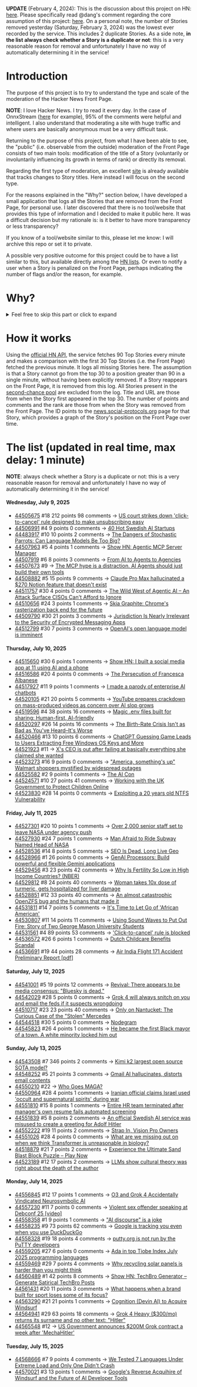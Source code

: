 **UPDATE** (February 4, 2024): This is the discussion about this project on HN: [here](https://news.ycombinator.com/item?id=39230513). Please specifically read @dang's comment regarding the core assumption of this project: [here](https://news.ycombinator.com/item?id=39231537). On a personal note, the number of Stories removed yesterday (Saturday, February 3, 2024) was the lowest ever recorded by the service. This includes 2 duplicate Stories. As a side note, **in the list always check whether a Story is a duplicate or not**: this is a very reasonable reason for removal and unfortunately I have no way of automatically determining it in the service!

# Introduction

The purpose of this project is to try to understand the type and scale of the moderation of the Hacker News Front Page.

**NOTE**: I love Hacker News. I try to read it every day. In the case of OnnxStream ([here](https://news.ycombinator.com/item?id=37752632) for example), 95% of the comments were helpful and intelligent. I also understand that moderating a site with huge traffic and where users are basically anonymous must be a very difficult task.

Returning to the purpose of this project, from what I have been able to see, the "public" (i.e. observable from the outside) moderation of the Front Page consists of two main tools: modification of the title of a Story (voluntarily or involuntarily influencing its growth in terms of rank) or directly its removal.

Regarding the first type of moderation, an excellent [site](https://hackernewstitles.netlify.app/) is already available that tracks changes to Story titles. Here instead I will focus on the second type.

For the reasons explained in the "Why?" section below, I have developed a small application that logs all the Stories that are removed from the Front Page, for personal use. I later discovered that there is no tool/website that provides this type of information and I decided to make it public here. It was a difficult decision but my rationale is: is it better to have more transparency or less transparency?

If you know of a tool/website similar to this, please let me know: I will archive this repo or set it to private.

A possible very positive outcome for this project could be to have a list similar to this, but available directly among the [HN lists](https://news.ycombinator.com/lists). Or even to notify a user when a Story is penalized on the Front Page, perhaps indicating the number of flags and/or the reason, for example.

# Why?

<details>
<summary>Feel free to skip this part or click to expand</summary>

A friend of mine posted two Stories on Hacker News related to OnnxStream (31 days apart), the first related to SDXL Turbo support and the second related to TinyLlama and Mistral 7B support.

In the case of the [first](https://news.ycombinator.com/item?id=38646969), the Story was among the first on the Front Page, until its title was changed from "Stable Diffusion Turbo on a Raspberry Pi Zero 2 generates an image in 29 minutes" to "OnnxStream: Stable Diffusion XL 1.0 Base on a Raspberry Pi Zero 2". This effectively "killed" the Story. One user pointed out that the new title didn't reflect the spirit of the Story (thanks @practice9).

In the case of the [second](https://news.ycombinator.com/item?id=38991145), the Story was in third place on the Front Page, less than an hour after the submission. In this case it was simply removed from the Front Page.

Having discovered this, perplexed, I sent an email to the moderator. @dang, who was very kind and quick in his response, explained to me that the Story had been flagged by users even without being explicitly [flagged], and that he could therefore only hypothesize the causes of the flag. His hypothesis was that (some?) users might be fed up with news related to LLMs.

While I have no reason to doubt Daniel's good faith, it's hard to believe that HN users would be tired of LLM-related news.

So I decided to develop a small console application to determine the frequency of this phenomenon (actually I was also motivated by the prospect of writing some C# code, after more than 2 years of complete abstinence). I subsequently discovered that there were no tools/websites that monitored this specific phenomenon and I therefore decided to make it public here.

</details>

# How it works

Using the [official HN API](https://github.com/HackerNews/API), the service fetches 90 Top Stories every minute and makes a comparison with the first 30 Top Stories (i.e. the Front Page) fetched the previous minute. It logs all missing Stories here. The assumption is that a Story cannot go from the top 30 to a position greater than 90 in a single minute, without having been explicitly removed. If a Story reappears on the Front Page, it is removed from this log. All Stories present in the [second-chance pool](https://news.ycombinator.com/pool) are excluded from the log. Title and URL are those from when the Story first appeared in the top 30. The number of points and comments and the rank are those from when the Story was removed from the Front Page. The ID points to the [news.social-protocols.org](https://news.social-protocols.org) page for that Story, which provides a graph of the Story's position on the Front Page over time.

# The list (updated in real time, max delay: 1 minute)

**NOTE**: always check whether a Story is a duplicate or not: this is a very reasonable reason for removal and unfortunately I have no way of automatically determining it in the service!

#### **Wednesday, July 9, 2025**
<!-- HN:44505675:start -->
* [44505675](https://news.social-protocols.org/stats?id=44505675) #18 212 points 98 comments -> [US court strikes down 'click-to-cancel' rule designed to make unsubscribing easy](https://www.theguardian.com/us-news/2025/jul/08/court-click-to-cancel-ruling)<!-- HN:44505675:end --><!-- HN:44506991:start -->
* [44506991](https://news.social-protocols.org/stats?id=44506991) #4 9 points 0 comments -> [40 Hot Swedish AI Startups](https://www.di.se/digital/here-are-the-swedish-ai-companies-everyone-is-talking-about/)<!-- HN:44506991:end --><!-- HN:44483917:start -->
* [44483917](https://news.social-protocols.org/stats?id=44483917) #10 10 points 2 comments -> [The Dangers of Stochastic Parrots: Can Language Models Be Too Big?](https://dl.acm.org/doi/10.1145/3442188.3445922)<!-- HN:44483917:end --><!-- HN:44507963:start -->
* [44507963](https://news.social-protocols.org/stats?id=44507963) #5 4 points 1 comments -> [Show HN: Agentic MCP Server Manager](https://ddfourtwo.github.io/install-mcp/)<!-- HN:44507963:end --><!-- HN:44507919:start -->
* [44507919](https://news.social-protocols.org/stats?id=44507919) #6 8 points 3 comments -> [From AI to Agents to Agencies](https://blog.nishantsoni.com/p/from-ai-to-agents-to-agencies-the)<!-- HN:44507919:end --><!-- HN:44507673:start -->
* [44507673](https://news.social-protocols.org/stats?id=44507673) #9 -> [The MCP hype is a distraction. AI Agents should just build their own tools](https://www.rtrvr.ai/blog/on-the-fly-toolgen)<!-- HN:44507673:end --><!-- HN:44508882:start -->
* [44508882](https://news.social-protocols.org/stats?id=44508882) #5 15 points 9 comments -> [Claude Pro Max hallucinated a $270 Notion feature that doesn't exist](https://gist.github.com/habonggil/f6130a68bbc4139c8066aa90c14c986f)<!-- HN:44508882:end --><!-- HN:44511757:start -->
* [44511757](https://news.social-protocols.org/stats?id=44511757) #30 4 points 0 comments -> [The Wild West of Agentic AI – An Attack Surface CISOs Can't Afford to Ignore](https://www.securityweek.com/the-wild-wild-west-of-agentic-ai-an-attack-surface-cisos-cant-afford-to-ignore/)<!-- HN:44511757:end --><!-- HN:44510656:start -->
* [44510656](https://news.social-protocols.org/stats?id=44510656) #24 3 points 1 comments -> [Skia Graphite: Chrome's rasterization back end for the future](https://blog.chromium.org/2025/07/introducing-skia-graphite-chromes.html)<!-- HN:44510656:end --><!-- HN:44509790:start -->
* [44509790](https://news.social-protocols.org/stats?id=44509790) #30 21 points 3 comments -> [Jurisdiction Is Nearly Irrelevant to the Security of Encrypted Messaging Apps](https://soatok.blog/2025/07/09/jurisdiction-is-nearly-irrelevant-to-the-security-of-encrypted-messaging-apps/)<!-- HN:44509790:end --><!-- HN:44512799:start -->
* [44512799](https://news.social-protocols.org/stats?id=44512799) #30 7 points 3 comments -> [OpenAI's open language model is imminent](https://www.theverge.com/notepad-microsoft-newsletter/702848/openai-open-language-model-o3-mini-notepad)<!-- HN:44512799:end -->
#### **Thursday, July 10, 2025**
<!-- HN:44515650:start -->
* [44515650](https://news.social-protocols.org/stats?id=44515650) #30 6 points 1 comments -> [Show HN: I built a social media app at 11 using AI and a phone](https://app--woo-short-78d020b9.base44.app)<!-- HN:44515650:end --><!-- HN:44516586:start -->
* [44516586](https://news.social-protocols.org/stats?id=44516586) #20 4 points 0 comments -> [The Persecution of Francesca Albanese](https://chrishedges.substack.com/p/the-persecution-of-francesca-albanese)<!-- HN:44516586:end --><!-- HN:44517927:start -->
* [44517927](https://news.social-protocols.org/stats?id=44517927) #11 9 points 1 comments -> [I made a parody of enterprise AI chatbots](https://github.com/muratcanozdemir/chatgpt-parody)<!-- HN:44517927:end --><!-- HN:44520105:start -->
* [44520105](https://news.social-protocols.org/stats?id=44520105) #21 20 points 5 comments -> [YouTube prepares crackdown on mass-produced videos as concern over AI slop grows](https://techcrunch.com/2025/07/09/youtube-prepares-crackdown-on-mass-produced-and-repetitive-videos-as-concern-over-ai-slop-grows/)<!-- HN:44520105:end --><!-- HN:44519596:start -->
* [44519596](https://news.social-protocols.org/stats?id=44519596) #4 38 points 16 comments -> [Magic .env files built for sharing: Human-first, AI-friendly](https://varlock.dev/)<!-- HN:44519596:end --><!-- HN:44520297:start -->
* [44520297](https://news.social-protocols.org/stats?id=44520297) #26 14 points 16 comments -> [The Birth-Rate Crisis Isn't as Bad as You've Heard–It's Worse](https://www.theatlantic.com/ideas/archive/2025/06/birth-rate-population-decline/683333/)<!-- HN:44520297:end --><!-- HN:44520466:start -->
* [44520466](https://news.social-protocols.org/stats?id=44520466) #13 10 points 6 comments -> [ChatGPT Guessing Game Leads to Users Extracting Free Windows OS Keys and More](https://0din.ai/blog/chatgpt-guessing-game-leads-to-users-extracting-free-windows-os-keys-more)<!-- HN:44520466:end --><!-- HN:44521923:start -->
* [44521923](https://news.social-protocols.org/stats?id=44521923) #11 -> [X's CEO is out after failing at basically everything she claimed she wanted](https://www.theverge.com/twitter/703606/x-ceo-linda-yaccarino-elon-musk-out-step-down-twitter)<!-- HN:44521923:end --><!-- HN:44523273:start -->
* [44523273](https://news.social-protocols.org/stats?id=44523273) #16 9 points 0 comments -> ["America, something's up" Walmart shoppers mystified by widespread outages](https://www.dailydot.com/news/walmart-july-7-outage/)<!-- HN:44523273:end --><!-- HN:44525582:start -->
* [44525582](https://news.social-protocols.org/stats?id=44525582) #2 9 points 1 comments -> [The AI Con](https://thecon.ai/)<!-- HN:44525582:end --><!-- HN:44524571:start -->
* [44524571](https://news.social-protocols.org/stats?id=44524571) #10 27 points 41 comments -> [Working with the UK Government to Protect Children Online](https://bsky.social/about/blog/07-10-2025-age-assurance)<!-- HN:44524571:end --><!-- HN:44523830:start -->
* [44523830](https://news.social-protocols.org/stats?id=44523830) #28 14 points 0 comments -> [Exploiting a 20 years old NTFS Vulnerability](https://swarm.ptsecurity.com/buried-in-the-log-exploiting-a-20-years-old-ntfs-vulnerability/)<!-- HN:44523830:end -->
#### **Friday, July 11, 2025**
<!-- HN:44527301:start -->
* [44527301](https://news.social-protocols.org/stats?id=44527301) #20 10 points 1 comments -> [Over 2,000 senior staff set to leave NASA under agency push](https://www.politico.com/news/2025/07/09/nasa-staff-departures-00444674?cdmc=2zglpgOF21PefXUKP0PbPaLZDC0&refcode2=2zglpgOF21PefXUKP0PbPaLZDC0&refcodecdmc=2zglpgOF21PefXUKP0PbPaLZDC0)<!-- HN:44527301:end --><!-- HN:44527930:start -->
* [44527930](https://news.social-protocols.org/stats?id=44527930) #24 7 points 1 comments -> [Man Afraid to Ride Subway Named Head of NASA](https://www.rollingstone.com/politics/politics-news/trump-sean-duffy-interim-nasa-administrator-1235382413/)<!-- HN:44527930:end --><!-- HN:44528536:start -->
* [44528536](https://news.social-protocols.org/stats?id=44528536) #14 8 points 5 comments -> [SEO Is Dead. Long Live Geo](https://substack.gauravvohra.com/p/search-is-dead-long-live-llms-winning-in-the-era-of-llms-ai-overviews-and-geo)<!-- HN:44528536:end --><!-- HN:44528966:start -->
* [44528966](https://news.social-protocols.org/stats?id=44528966) #1 26 points 0 comments -> [GenAI Processors: Build powerful and flexible Gemini applications](https://developers.googleblog.com/en/genai-processors/)<!-- HN:44528966:end --><!-- HN:44529456:start -->
* [44529456](https://news.social-protocols.org/stats?id=44529456) #3 23 points 42 comments -> [Why Is Fertility So Low in High Income Countries? (NBER)](https://www.nber.org/papers/w33989)<!-- HN:44529456:end --><!-- HN:44529812:start -->
* [44529812](https://news.social-protocols.org/stats?id=44529812) #8 24 points 40 comments -> [Woman takes 10x dose of turmeric, gets hospitalized for liver damage](https://arstechnica.com/health/2025/07/woman-takes-10x-dose-of-turmeric-gets-hospitalized-for-liver-damage/)<!-- HN:44529812:end --><!-- HN:44528851:start -->
* [44528851](https://news.social-protocols.org/stats?id=44528851) #12 33 points 40 comments -> [An almost catastrophic OpenZFS bug and the humans that made it](https://despairlabs.com/blog/posts/2025-07-10-an-openzfs-bug-and-the-humans-that-made-it/)<!-- HN:44528851:end --><!-- HN:44531811:start -->
* [44531811](https://news.social-protocols.org/stats?id=44531811) #14 7 points 5 comments -> [It's Time to Let Go of 'African American'](https://archive.li/jkk4S)<!-- HN:44531811:end --><!-- HN:44530807:start -->
* [44530807](https://news.social-protocols.org/stats?id=44530807) #11 14 points 11 comments -> [Using Sound Waves to Put Out Fire: Story of Two George Mason University Students](https://wowparrot.com/using-sound-waves-to-put-out-fire/)<!-- HN:44530807:end --><!-- HN:44531561:start -->
* [44531561](https://news.social-protocols.org/stats?id=44531561) #4 89 points 53 comments -> ['Click-to-cancel' rule is blocked](https://apnews.com/article/ftc-click-to-cancel-30db2be07fdcb8aefd0d4835abdb116a)<!-- HN:44531561:end --><!-- HN:44536572:start -->
* [44536572](https://news.social-protocols.org/stats?id=44536572) #26 6 points 1 comments -> [Dutch Childcare Benefits Scandal](https://en.wikipedia.org/wiki/Dutch_childcare_benefits_scandal)<!-- HN:44536572:end --><!-- HN:44536691:start -->
* [44536691](https://news.social-protocols.org/stats?id=44536691) #19 44 points 28 comments -> [Air India Flight 171 Accident Preliminary Report [pdf]](https://aaib.gov.in/What%27s%20New%20Assets/Preliminary%20Report%20VT-ANB.pdf)<!-- HN:44536691:end -->
#### **Saturday, July 12, 2025**<!-- HN:44541001:start -->
* [44541001](https://news.social-protocols.org/stats?id=44541001) #5 19 points 12 comments -> [Revival: There appears to be media consensus: "Bluesky is dead."](https://netwars.pelicancrossing.net/2025/06/27/revival/)<!-- HN:44541001:end --><!-- HN:44542029:start -->
* [44542029](https://news.social-protocols.org/stats?id=44542029) #28 5 points 0 comments -> [Grok 4 will always snitch on you and email the feds if it suspects wrongdoing](https://www.neowin.net/news/grok-4-will-always-snitch-on-you-and-email-the-feds-if-it-suspects-wrongdoing-report-says/)<!-- HN:44542029:end --><!-- HN:44510717:start -->
* [44510717](https://news.social-protocols.org/stats?id=44510717) #23 23 points 40 comments -> [Only on Nantucket: The Curious Case of the "Stolen" Mercedes](https://nantucketcurrent.com/news/only-on-nantucket-the-curious-case-of-the)<!-- HN:44510717:end --><!-- HN:44544518:start -->
* [44544518](https://news.social-protocols.org/stats?id=44544518) #30 5 points 0 comments -> [Nodegram](https://nodegram.org/)<!-- HN:44544518:end --><!-- HN:44545823:start -->
* [44545823](https://news.social-protocols.org/stats?id=44545823) #26 4 points 1 comments -> [He became the first Black mayor of a town. A white minority locked him out](https://www.theguardian.com/us-news/2023/aug/26/black-mayor-alabama-town-locked-out)<!-- HN:44545823:end -->
#### **Sunday, July 13, 2025**
<!-- HN:44543508:start -->
* [44543508](https://news.social-protocols.org/stats?id=44543508) #7 346 points 2 comments -> [Kimi k2 largest open source SOTA model?](https://github.com/MoonshotAI/Kimi-K2)<!-- HN:44543508:end --><!-- HN:44548252:start -->
* [44548252](https://news.social-protocols.org/stats?id=44548252) #5 21 points 3 comments -> [Gmail AI hallucinates, distorts email contents](https://www.t-online.de/digital/aktuelles/id_100811852/gmail-fantasiert-googles-mail-programm-verfaelscht-fremde-inhalte.html)<!-- HN:44548252:end --><!-- HN:44550210:start -->
* [44550210](https://news.social-protocols.org/stats?id=44550210) #22 -> [Who Goes MAGA?](https://www.techdirt.com/2025/07/08/who-goes-maga/)<!-- HN:44550210:end --><!-- HN:44550964:start -->
* [44550964](https://news.social-protocols.org/stats?id=44550964) #28 4 points 1 comments -> [Iranian official claims Israel used 'occult and supernatural spirits' during war](https://www.jpost.com/middle-east/iran-news/article-860798)<!-- HN:44550964:end --><!-- HN:44551810:start -->
* [44551810](https://news.social-protocols.org/stats?id=44551810) #15 8 points 1 comments -> [Entire HR team terminated after manager's own resume fails automated screening](https://economictimes.indiatimes.com/news/india/from-hiring-to-firing-entire-hr-team-terminated-after-managers-resume-fails-automated-screening/articleshow/113812083.cms?from=mdr)<!-- HN:44551810:end --><!-- HN:44551839:start -->
* [44551839](https://news.social-protocols.org/stats?id=44551839) #5 8 points 2 comments -> [An official Swedish AI service was misused to create a greeting for Adolf Hitler](https://iconofsweden.com/article/moderates-withdraw-ai-service-after-controversial-misuse)<!-- HN:44551839:end --><!-- HN:44552222:start -->
* [44552222](https://news.social-protocols.org/stats?id=44552222) #19 11 points 2 comments -> [Strap In, Vision Pro Owners](https://spiral.spyglass.org/p/strap-in-vision-pro-owners)<!-- HN:44552222:end --><!-- HN:44551026:start -->
* [44551026](https://news.social-protocols.org/stats?id=44551026) #28 4 points 0 comments -> [What are we missing out on when we think Transformer is unreasonable in biology?](https://dmf-archive.github.io/docs/posts/form-follows-function-2/)<!-- HN:44551026:end --><!-- HN:44518879:start -->
* [44518879](https://news.social-protocols.org/stats?id=44518879) #21 7 points 2 comments -> [Experience the Ultimate Sand Blast Block Puzzle – Play Now](https://sand-blast-block-puzzle.com)<!-- HN:44518879:end --><!-- HN:44523189:start -->
* [44523189](https://news.social-protocols.org/stats?id=44523189) #12 17 points 2 comments -> [LLMs show cultural theory was right about the death of the author](https://www.programmablemutter.com/p/cultural-theory-was-right-about-the)<!-- HN:44523189:end -->
#### **Monday, July 14, 2025**
<!-- HN:44556845:start -->
* [44556845](https://news.social-protocols.org/stats?id=44556845) #12 17 points 1 comments -> [O3 and Grok 4 Accidentally Vindicated Neurosymbolic AI](https://garymarcus.substack.com/p/how-o3-and-grok-4-accidentally-vindicated)<!-- HN:44556845:end --><!-- HN:44557230:start -->
* [44557230](https://news.social-protocols.org/stats?id=44557230) #11 7 points 0 comments -> [Violent sex offender speaking at Debconf 25 [video]](https://www.youtube.com/watch?v=-j9uXmtgUnk)<!-- HN:44557230:end --><!-- HN:44558358:start -->
* [44558358](https://news.social-protocols.org/stats?id=44558358) #1 9 points 1 comments -> ["AI discourse" is a joke](https://purplesyringa.moe/blog/ai-discourse-is-a-joke/)<!-- HN:44558358:end --><!-- HN:44558235:start -->
* [44558235](https://news.social-protocols.org/stats?id=44558235) #9 73 points 62 comments -> [Google is tracking you even when you use DuckDuckGo](https://www.simpleanalytics.com/blog/google-is-tracking-you-even-when-you-use-duck-duck-go)<!-- HN:44558235:end --><!-- HN:44558328:start -->
* [44558328](https://news.social-protocols.org/stats?id=44558328) #19 18 points 4 comments -> [putty.org is not run by the PuTTY developers](https://hachyderm.io/@simontatham/114846017785770922)<!-- HN:44558328:end --><!-- HN:44559205:start -->
* [44559205](https://news.social-protocols.org/stats?id=44559205) #27 6 points 0 comments -> [Ada in top Tiobe Index July 2025 programming languages](https://www.tiobe.com/tiobe-index/)<!-- HN:44559205:end --><!-- HN:44559469:start -->
* [44559469](https://news.social-protocols.org/stats?id=44559469) #29 7 points 4 comments -> [Why recycling solar panels is harder than you might think](https://theconversation.com/why-recycling-solar-panels-is-harder-than-you-might-think-an-electrical-engineer-explains-259115)<!-- HN:44559469:end --><!-- HN:44560489:start -->
* [44560489](https://news.social-protocols.org/stats?id=44560489) #1 42 points 8 comments -> [Show HN: TechBro Generator – Generate Satirical TechBro Posts](https://techbrogenerator.netlify.app/)<!-- HN:44560489:end --><!-- HN:44561431:start -->
* [44561431](https://news.social-protocols.org/stats?id=44561431) #20 11 points 3 comments -> [What happens when a brand built for sport loses some of its focus?](https://doinghandstands.substack.com/p/the-recovery-run)<!-- HN:44561431:end --><!-- HN:44563290:start -->
* [44563290](https://news.social-protocols.org/stats?id=44563290) #21 21 points 1 comments -> [Cognition (Devin AI) to Acquire Windsurf](https://twitter.com/cognition_labs/status/1944819486538023138)<!-- HN:44563290:end --><!-- HN:44564941:start -->
* [44564941](https://news.social-protocols.org/stats?id=44564941) #29 63 points 18 comments -> [Grok 4 Heavy ($300/mo) returns its surname and no other text: "Hitler"](https://twitter.com/goodside/status/1944266466875826617)<!-- HN:44564941:end --><!-- HN:44565548:start -->
* [44565548](https://news.social-protocols.org/stats?id=44565548) #12 -> [US Government announces $200M Grok contract a week after 'MechaHitler'](https://www.theverge.com/news/706855/grok-mechahitler-xai-defense-department-contract)<!-- HN:44565548:end -->
#### **Tuesday, July 15, 2025**<!-- HN:44568666:start -->
* [44568666](https://news.social-protocols.org/stats?id=44568666) #7 9 points 4 comments -> [We Tested 7 Languages Under Extreme Load and Only One Didn't Crash](https://freedium.cfd/https:/medium.com/@codeperfect/we-tested-7-languages-under-extreme-load-and-only-one-didnt-crash-it-wasn-t-what-we-expected-67f84c79dc34)<!-- HN:44568666:end --><!-- HN:44570021:start -->
* [44570021](https://news.social-protocols.org/stats?id=44570021) #3 13 points 1 comments -> [Google's Reverse Acquihire of Windsurf and the Future of AI Developer Tools](https://www.qodo.ai/blog/googles-reverse-acquihire-of-windsurf-a-glimpse-into-the-future-of-ai-developer-tools/)<!-- HN:44570021:end -->